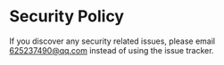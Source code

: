 # Security Policy

If you discover any security related issues, please email 625237490@qq.com instead of using the issue tracker.
